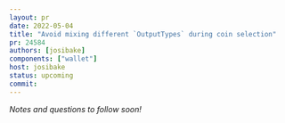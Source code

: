 ```yaml
---
layout: pr
date: 2022-05-04
title: "Avoid mixing different `OutputTypes` during coin selection"
pr: 24584
authors: [josibake]
components: ["wallet"]
host: josibake
status: upcoming
commit:
---
```


_Notes and questions to follow soon!_

<!-- TODO: Before meeting, add notes and questions
## Notes

## Questions
1. Did you review the PR? [Concept ACK, approach ACK, tested ACK, or NACK](https://github.com/bitcoin/bitcoin/blob/master/CONTRIBUTING.md#peer-review)?
-->


<!-- TODO: After meeting, uncomment and add meeting log between the irc tags
## Meeting Log

{% irc %}
{% endirc %}
-->
